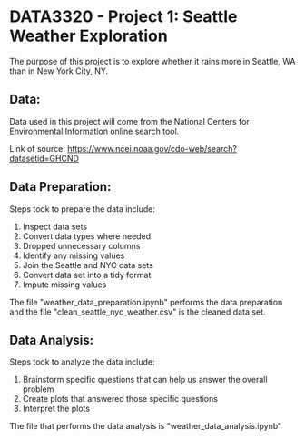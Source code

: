 # DATA3320 - Project 1: Seattle Weather Exploration
The purpose of this project is to explore whether it rains more in Seattle, WA than in New York City, NY.

## Data: 
Data used in this project will come from the National Centers for Environmental Information online search tool. 

Link of source: https://www.ncei.noaa.gov/cdo-web/search?datasetid=GHCND

## Data Preparation:
Steps took to prepare the data include:

1. Inspect data sets
2. Convert data types where needed
3. Dropped unnecessary columns
4. Identify any missing values
5. Join the Seattle and NYC data sets
6. Convert data set into a tidy format
7. Impute missing values

The file "weather_data_preparation.ipynb" performs the data preparation and the file "clean_seattle_nyc_weather.csv" is the cleaned data set.

## Data Analysis:
Steps took to analyze the data include:

1. Brainstorm specific questions that can help us answer the overall problem
2. Create plots that answered those specific questions
3. Interpret the plots

The file that performs the data analysis is "weather_data_analysis.ipynb"
